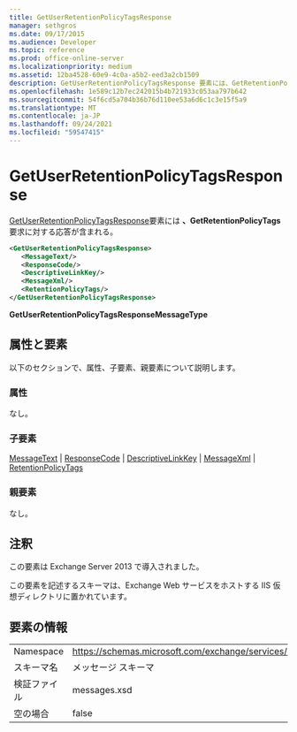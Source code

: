 ```yaml
---
title: GetUserRetentionPolicyTagsResponse
manager: sethgros
ms.date: 09/17/2015
ms.audience: Developer
ms.topic: reference
ms.prod: office-online-server
ms.localizationpriority: medium
ms.assetid: 12ba4528-60e9-4c0a-a5b2-eed3a2cb1509
description: GetUserRetentionPolicyTagsResponse 要素には、GetRetentionPolicyTags 要求に対する応答が含まれる。
ms.openlocfilehash: 1e589c12b7ec242015b4b721933c053aa797b642
ms.sourcegitcommit: 54f6cd5a704b36b76d110ee53a6d6c1c3e15f5a9
ms.translationtype: MT
ms.contentlocale: ja-JP
ms.lasthandoff: 09/24/2021
ms.locfileid: "59547415"
---
```

# <a name="getuserretentionpolicytagsresponse"></a>GetUserRetentionPolicyTagsResponse

[GetUserRetentionPolicyTagsResponse](getuserretentionpolicytagsresponse.md)要素には **、GetRetentionPolicyTags** 要求に対する応答が含まれる。 
  
```XML
<GetUserRetentionPolicyTagsResponse>
   <MessageText/>
   <ResponseCode/>
   <DescriptiveLinkKey/>
   <MessageXml/>
   <RetentionPolicyTags/>
</GetUserRetentionPolicyTagsResponse>
```

 **GetUserRetentionPolicyTagsResponseMessageType**
## <a name="attributes-and-elements"></a>属性と要素

以下のセクションで、属性、子要素、親要素について説明します。
  
### <a name="attributes"></a>属性

なし。
  
### <a name="child-elements"></a>子要素

[MessageText](messagetext.md)  | [ResponseCode](responsecode.md)  | [DescriptiveLinkKey](descriptivelinkkey.md)  | [MessageXml](messagexml.md)  | [RetentionPolicyTags](retentionpolicytags.md)
  
### <a name="parent-elements"></a>親要素

なし。
  
## <a name="remarks"></a>注釈

この要素は Exchange Server 2013 で導入されました。
  
この要素を記述するスキーマは、Exchange Web サービスをホストする IIS 仮想ディレクトリに置かれています。
  
## <a name="element-information"></a>要素の情報

|||
|:-----|:-----|
|Namespace  <br/> |https://schemas.microsoft.com/exchange/services/2006/messages  <br/> |
|スキーマ名  <br/> |メッセージ スキーマ  <br/> |
|検証ファイル  <br/> |messages.xsd  <br/> |
|空の場合  <br/> |false  <br/> |
   

